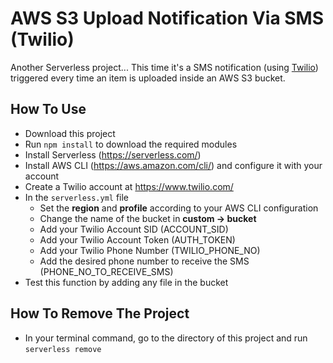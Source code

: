 # AWS S3 Upload Notification Via SMS (Twilio)
Another Serverless project... This time it's a SMS notification (using [Twilio](https://www.twilio.com/)) triggered every time an item is uploaded inside an AWS S3 bucket.

## How To Use
* Download this project
* Run `npm install` to download the required modules
* Install Serverless (https://serverless.com/)
* Install AWS CLI (https://aws.amazon.com/cli/) and configure it with your account
* Create a Twilio account at https://www.twilio.com/
* In the `serverless.yml` file
    * Set the **region** and **profile** according to your AWS CLI configuration
    * Change the name of the bucket in **custom -> bucket**
    * Add your Twilio Account SID (ACCOUNT_SID)
    * Add your Twilio Account Token (AUTH_TOKEN)
    * Add your Twilio Phone Number (TWILIO_PHONE_NO)
    * Add the desired phone number to receive the SMS (PHONE_NO_TO_RECEIVE_SMS)
* Test this function by adding any file in the bucket

## How To Remove The Project
* In your terminal command, go to the directory of this project and run `serverless remove`
